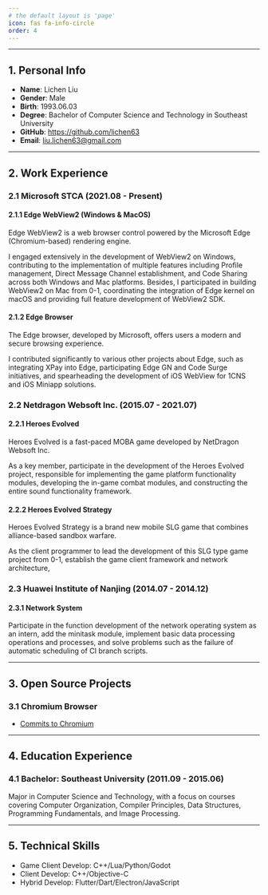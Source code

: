 ```yaml
---
# the default layout is 'page'
icon: fas fa-info-circle
order: 4
---
```


---

## **1. Personal Info**

- **Name**: Lichen Liu
- **Gender**: Male
- **Birth**: 1993.06.03
- **Degree**: Bachelor of Computer Science and Technology in Southeast University
- **GitHub**: https://github.com/lichen63
- **Email**: liu.lichen63@gmail.com

---

## **2. Work Experience**

### **2.1 Microsoft STCA (2021.08 - Present)**

#### **2.1.1 Edge WebView2 (Windows & MacOS)**

Edge WebView2 is a web browser control powered by the Microsoft Edge (Chromium-based) rendering engine.

I engaged extensively in the development of WebView2 on Windows, contributing to the implementation of multiple features including Profile management, Direct Message Channel establishment, and Code Sharing across both Windows and Mac platforms. Besides, I participated in building WebView2 on Mac from 0-1, coordinating the integration of Edge kernel on macOS and providing full feature development of WebView2 SDK.

#### **2.1.2 Edge Browser**

The Edge browser, developed by Microsoft, offers users a modern and secure browsing experience.

I contributed significantly to various other projects about Edge, such as integrating XPay into Edge, participating Edge GN and Code Surge initiatives, and spearheading the development of iOS WebView for 1CNS and iOS Miniapp solutions.

### **2.2 Netdragon Websoft Inc. (2015.07 - 2021.07)**

#### **2.2.1 Heroes Evolved**

Heroes Evolved is a fast-paced MOBA game developed by NetDragon Websoft Inc.

As a key member, participate in the development of the Heroes Evolved project, responsible for implementing the game platform functionality modules, developing the in-game combat modules, and constructing the entire sound functionality framework.

#### **2.2.2 Heroes Evolved Strategy**

Heroes Evolved Strategy is a brand new mobile SLG game that combines alliance-based sandbox warfare.

As the client programmer to lead the development of this SLG type game project from 0-1, establish the game client framework and network architecture,

### **2.3 Huawei Institute of Nanjing (2014.07 - 2014.12)**

#### **2.3.1 Network System**

Participate in the function development of the network operating system as an intern, add the minitask module, implement basic data processing operations and processes, and solve problems such as the failure of automatic scheduling of CI branch scripts.

---

## **3. Open Source Projects**

### 3.1 Chromium Browser

- [Commits to Chromium](https://chromium-review.googlesource.com/q/owner:lichenliu@microsoft.com)

---

## **4. Education Experience**

### **4.1 Bachelor: Southeast University (2011.09 - 2015.06)**

Major in Computer Science and Technology, with a focus on courses covering Computer Organization, Compiler Principles, Data Structures, Programming Fundamentals, and Image Processing.

---

## **5. Technical Skills**

- Game Client Develop: C++/Lua/Python/Godot
- Client Develop: C++/Objective-C
- Hybrid Develop: Flutter/Dart/Electron/JavaScript
